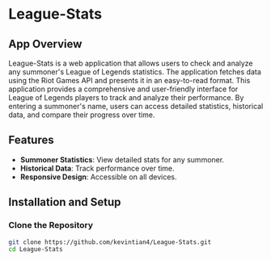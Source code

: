 # League-Stats

## App Overview
<p>League-Stats is a web application that allows users to check and analyze any summoner's League of Legends statistics. 
The application fetches data using the Riot Games API and presents it in an easy-to-read format. 
This application provides a comprehensive and user-friendly interface for League of Legends players to track and analyze their performance. 
By entering a summoner's name, users can access detailed statistics, historical data, and compare their progress over time.</p>

## Features
- **Summoner Statistics**: View detailed stats for any summoner.
- **Historical Data**: Track performance over time.
- **Responsive Design**: Accessible on all devices.

## Installation and Setup

### Clone the Repository

```bash
git clone https://github.com/kevintian4/League-Stats.git
cd League-Stats
